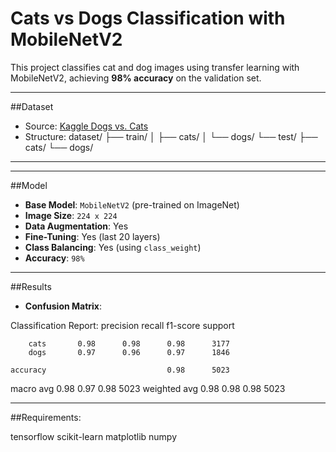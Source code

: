 # Cats vs Dogs Classification with MobileNetV2

This project classifies cat and dog images using transfer learning with MobileNetV2, achieving **98% accuracy** on the validation set.

---

##Dataset

- Source: [Kaggle Dogs vs. Cats](https://www.kaggle.com/c/dogs-vs-cats/data)
- Structure:
dataset/
├── train/
│ ├── cats/
│ └── dogs/
└── test/
├── cats/
└── dogs/

---

---

##Model

- **Base Model**: `MobileNetV2` (pre-trained on ImageNet)
- **Image Size**: `224 x 224`
- **Data Augmentation**: Yes
- **Fine-Tuning**: Yes (last 20 layers)
- **Class Balancing**: Yes (using `class_weight`)
- **Accuracy**: `98%`

---

##Results

- **Confusion Matrix**:

Classification Report:
              precision    recall  f1-score   support

        cats       0.98      0.98      0.98      3177
        dogs       0.97      0.96      0.97      1846

    accuracy                           0.98      5023
   macro avg       0.98      0.97      0.98      5023
weighted avg       0.98      0.98      0.98      5023

---
##Requirements:

tensorflow
scikit-learn
matplotlib
numpy
